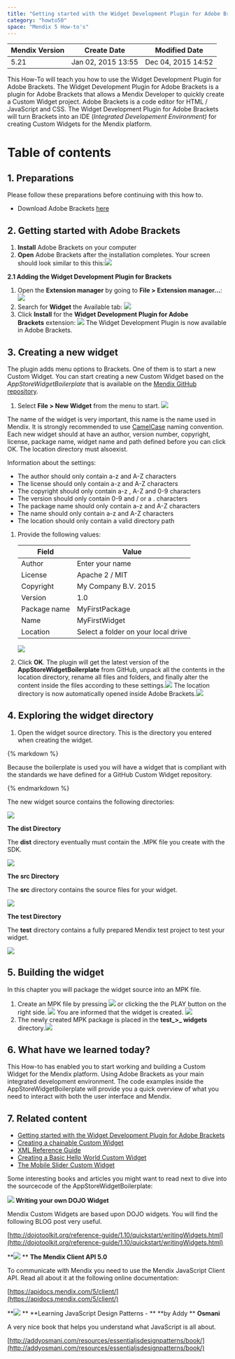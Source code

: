 ```yaml
---
title: "Getting started with the Widget Development Plugin for Adobe Brackets"
category: "howto50"
space: "Mendix 5 How-to's"
---
```

<table><thead><tr><th class="confluenceTh">Mendix Version</th><th class="confluenceTh">Create Date</th><th colspan="1" class="confluenceTh">Modified Date</th></tr></thead><tbody><tr><td class="confluenceTd">5.21</td><td class="confluenceTd">Jan 02, 2015 13:55</td><td colspan="1" class="confluenceTd">Dec 04, 2015 14:52</td></tr></tbody></table>



This How-To will teach you how to use the Widget Development Plugin for Adobe Brackets. The Widget Development Plugin for Adobe Brackets is a plugin for Adobe Brackets that allows a Mendix Developer to quickly create a Custom Widget project. Adobe Brackets is a code editor for HTML / JavaScript and CSS. The Widget Development Plugin for Adobe Brackets will turn Brackets into an IDE (_Integrated Developement Environment)_ for creating Custom Widgets for the Mendix platform. 

# Table of contents

## 1\. Preparations

Please follow these preparations before continuing with this how to.

*   Download Adobe Brackets [here](https://github.com/adobe/brackets/releases/tag/release-1.1)

## 2\. Getting started with Adobe Brackets

1.  **Install** Adobe Brackets on your computer
2.  **Open** Adobe Brackets after the installation completes. Your screen should look similar to this this:![](attachments/8785003/8946740.png)

**2.1 Adding the Widget Development Plugin for Brackets**

1.  Open the **Extension manager** by going to **File > Extension manager...**:
    ![](attachments/8785003/9273424.png)
2.  Search for **Widget** the Available tab:
    ![](attachments/8785003/9273425.png)
3.  Click **Install** for the **Widget Development Plugin for Adobe Brackets** extension:
    ![](attachments/8785003/9273426.png)
    The Widget Development Plugin is now available in Adobe Brackets. 

## 3\. Creating a new widget

The plugin adds menu options to Brackets. One of them is to start a new Custom Widget. You can start creating a new Custom Widget based on the _AppStoreWidgetBoilerplate_ that is available on the [Mendix GitHub repository](https://github.com/mendix/AppStoreWidgetBoilerplate).

1.  Select **File > New Widget** from the menu to start.
    ![](attachments/8785003/8946744.png)

The name of the widget is very important, this name is the name used in Mendix. It is strongly recommended to use [CamelCase](http://en.wikipedia.org/wiki/CamelCase) naming convention. Each new widget should at have an author, version number, copyright, license, package name, widget name and path defined before you can click OK. The location directory must alsoexist.

Information about the settings: 

*   The author should only contain a-z and A-Z characters
*   The license should only contain a-z and A-Z characters
*   The copyright should only contain a-z , A-Z and 0-9 characters
*   The version should only contain 0-9 and / or a . characters
*   The package name should only contain a-z and A-Z characters
*   The name should only contain a-z and A-Z characters
*   The location should only contain a valid directory path

1.  Provide the following values:

    <table><thead><tr><th class="confluenceTh">Field</th><th class="confluenceTh">Value</th></tr></thead><tbody><tr><td class="confluenceTd">Author</td><td class="confluenceTd">Enter your name</td></tr><tr><td colspan="1" class="confluenceTd">License</td><td colspan="1" class="confluenceTd">Apache 2 / MIT</td></tr><tr><td colspan="1" class="confluenceTd">Copyright</td><td colspan="1" class="confluenceTd">My Company B.V. 2015</td></tr><tr><td class="confluenceTd">Version</td><td class="confluenceTd">1.0</td></tr><tr><td colspan="1" class="confluenceTd">Package name</td><td colspan="1" class="confluenceTd">MyFirstPackage</td></tr><tr><td class="confluenceTd">Name</td><td class="confluenceTd">MyFirstWidget</td></tr><tr><td colspan="1" class="confluenceTd">Location</td><td colspan="1" class="confluenceTd">Select a folder on your local drive</td></tr></tbody></table>

    ![](attachments/8785003/9764900.png)

2.  Click **OK**.
    The plugin will get the latest version of the **AppStoreWidgetBoilerplate** from GitHub, unpack all the contents in the location directory, rename all files and folders, and finally alter the content inside the files according to these settings.![](attachments/8785003/8946749.png)
    The location directory is now automatically opened inside Adobe Brackets.![](attachments/8785003/8946751.png)

## 4\. Exploring the widget directory

1.  Open the widget source directory. This is the directory you entered when creating the widget.

<div class="alert alert-info">{% markdown %}

Because the boilerplate is used you will have a widget that is compliant with the standards we have defined for a GitHub Custom Widget repository. 

{% endmarkdown %}</div>

The new widget source contains the following directories:

![](attachments/8785003/9273427.png)

**The dist Directory**

The **dist** directory eventually must contain the .MPK file you create with the SDK.

![](attachments/8785003/9273428.png)

**The src Directory**

The **src** directory contains the source files for your widget.

![](attachments/8785003/9273414.png)

**The test Directory**

The **test** directory contains a fully prepared Mendix test project to test your widget.

![](attachments/8785003/9273415.png)

## 5\. Building the widget

In this chapter you will package the widget source into an MPK file.

1.  Create an MPK file by pressing ![](attachments/8785003/9273417.png) or clicking the the PLAY button on the right side.
    ![](attachments/8785003/9273429.png)
    You are informed that the widget is created.
    ![](attachments/8785003/9273430.png)
2.  The newly created MPK package is placed in the **test_>_ widgets** directory.![](attachments/8785003/9273418.png)

## 6\. What have we learned today?

This How-to has enabled you to start working and building a Custom Widget for the Mendix platform. Using Adobe Brackets as your main integrated development environment. The code examples inside the AppStoreWidgetBoilerplate will provide you a quick overview of what you need to interact with both the user interface and Mendix.

## 7\. Related content

*   [Getting started with the Widget Development Plugin for Adobe Brackets](Getting+started+with+the+Widget+Development+Plugin+for+Adobe+Brackets)
*   [Creating a chainable Custom Widget](Creating+a+chainable+Custom+Widget)
*   [XML Reference Guide](/refguide5/XML+Reference+Guide)
*   [Creating a Basic Hello World Custom Widget](Creating+a+Basic+Hello+World+Custom+Widget)
*   [The Mobile Slider Custom Widget](The+Mobile+Slider+Custom+Widget)

Some interesting books and articles you might want to read next to dive into the sourcecode of the AppStoreWidgetBoilerplate:

**![](attachments/8785003/9273423.png) Writing your own DOJO Widget**

Mendix Custom Widgets are based upon DOJO widgets. You will find the following BLOG post very useful.

[http://dojotoolkit.org/reference-guide/1.10/quickstart/writingWidgets.html](http://dojotoolkit.org/reference-guide/1.10/quickstart/writingWidgets.html)

**![](attachments/8785003/9273423.png) ** **The Mendix Client API 5.0**

To communicate with Mendix you need to use the Mendix JavaScript Client API. Read all about it at the following online documentation:

[https://apidocs.mendix.com/5/client/](https://apidocs.mendix.com/5/client/)

**![](attachments/8785003/9273423.png) ** **Learning JavaScript Design Patterns - ** **by Addy ** **Osmani**

A very nice book that helps you understand what JavaScript is all about.

[http://addyosmani.com/resources/essentialjsdesignpatterns/book/](http://addyosmani.com/resources/essentialjsdesignpatterns/book/)